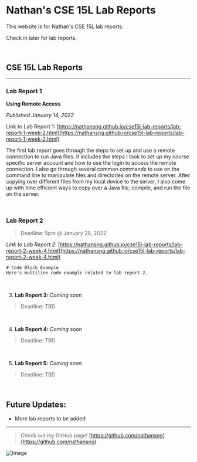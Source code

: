 # Nathan's CSE 15L Lab Reports

This website is for Nathan's CSE 15L lab reports.

Check in later for lab reports.

<br>

## CSE 15L Lab Reports

---

### Lab Report 1

**Using Remote Access**

*Published January 14, 2022*

Link to Lab Report 1: [https://nathansng.github.io/cse15l-lab-reports/lab-report-1-week-2.html](https://nathansng.github.io/cse15l-lab-reports/lab-report-1-week-2.html)

The first lab report goes through the steps to set up and use a remote connection to run Java files. It includes the steps I took to set up my course specific server account and how to use the login to access the remote connection. I also go through several common commands to use on the command line to manipulate files and directories on the remote server. After copying over different files from my local device to the server, I also come up with time efficient ways to copy over a Java file, compile, and run the file on the server.

<br>

### Lab Report 2

> Deadline: 5pm @ January 28, 2022

*Link to Lab Report 2*: [https://nathansng.github.io/cse15l-lab-reports/lab-report-2-week-4.html](https://nathansng.github.io/cse15l-lab-reports/lab-report-2-week-4.html)

```
# Code Block Example
Here's multiline code example related to lab report 2.
```

<br>

3. **Lab Report 3:** *Coming soon*

> Deadline: TBD

<br>

4. **Lab Report 4:** *Coming soon*

> Deadline: TBD

<br>

5. **Lab Report 5:** *Coming soon*

> Deadline: TBD

<br>

## Future Updates:

- More lab reports to be added

---

> Check out my GitHub page! [https://github.com/nathansng](https://github.com/nathansng)

![Image](https://evcra.ucsd.edu/_images/UCSD_Sign_r1.jpg)

